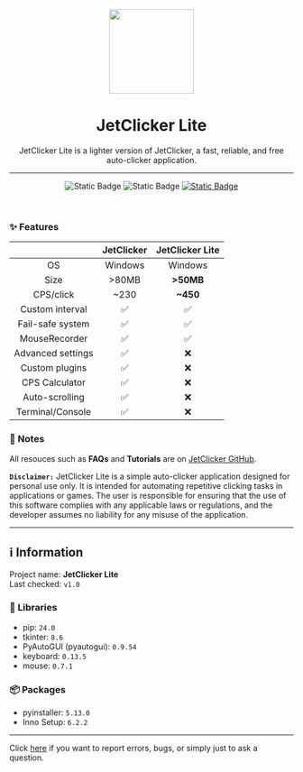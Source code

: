 <div align="center">
  <img src="assets/icons/logo.ico" width="150" height="auto">
  <h1>JetClicker Lite</h1>
  <p>JetClicker Lite is a lighter version of JetClicker, a fast, reliable, and free auto-clicker application.</p>
  <hr>
  
  ![Static Badge](https://img.shields.io/badge/1.0.0-blue?style=for-the-badge&label=Version)
  ![Static Badge](https://img.shields.io/badge/stable-darkgreen?style=for-the-badge&label=Status)
  [![Static Badge](https://img.shields.io/badge/MIT-green?style=for-the-badge&label=license)](https://github.com/ItsHungg/JetClicker-lite/blob/63da3bacce31a0ee5b74d82a892acf443988c2bc/LICENSE)

</div>

<br>

### ✨ Features

<table>
    <thead>
        <tr align="center">
            <th></th>
            <th>JetClicker</th>
            <th>JetClicker Lite</th>
        </tr>
    </thead>
    <tbody>
      <tr align="center">
          <td>OS</td>
          <td>Windows</td>
          <td>Windows</td>
      </tr>
      <tr align="center">
            <td>Size</td>
            <td>>80MB</td>
            <td><b>>50MB</b></td>
      </tr>
      <tr align="center">
            <td>CPS/click</td>
            <td>~230</td>
            <td><b>~450</b></td>
      </tr>
      <tr align="center">
            <td>Custom interval</td>
            <td>✅</td>
            <td>✅</td>
      </tr>
      <tr align="center">
            <td>Fail-safe system</td>
            <td>✅</td>
            <td>✅</td>
      </tr>
      <tr align="center">
            <td>MouseRecorder</td>
            <td>✅</td>
            <td>✅</td>
      </tr>
      <tr align="center">
            <td>Advanced settings</td>
            <td>✅</td>
            <td>❌</td>
      </tr>
      <tr align="center">
            <td>Custom plugins</td>
            <td>✅</td>
            <td>❌</td>
      </tr>
      <tr align="center">
            <td>CPS Calculator</td>
            <td>✅</td>
            <td>❌</td>
      </tr>
      <tr align="center">
            <td>Auto-scrolling</td>
            <td>✅</td>
            <td>❌</td>
      </tr>
      <tr align="center">
            <td>Terminal/Console</td>
            <td>✅</td>
            <td>❌</td>
      </tr>
</table>

### 📝 Notes

All resouces such as **FAQs** and **Tutorials** are on [JetClicker GitHub](https://github.com/ItsHungg/JetClicker).

**`Disclaimer:`** JetClicker Lite is a simple auto-clicker application designed for personal use only. It is intended for automating repetitive clicking tasks in applications or games. The user is responsible for ensuring that the use of this software complies with any applicable laws or regulations, and the developer assumes no liability for any misuse of the application.


<hr>

## ℹ️ Information
Project name: **JetClicker Lite**<br>
Last checked: `v1.0`<br>

### 📃 Libraries
- pip:  `24.0`<br>
- tkinter: `8.6`
- PyAutoGUI (pyautogui): `0.9.54`
- keyboard: `0.13.5`
- mouse: `0.7.1`
### 📦 Packages
- pyinstaller: `5.13.0`
- Inno Setup: `6.2.2`

<hr>

Click [here](https://github.com/ItsHungg/JetClicker-lite/issues) if you want to report errors, bugs, or simply just to ask a question.
